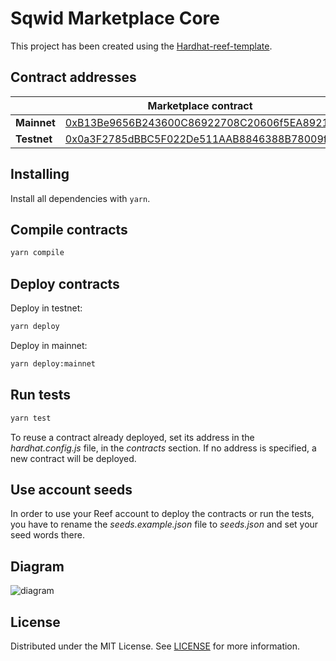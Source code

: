 # Sqwid Marketplace Core

This project has been created using the [Hardhat-reef-template](https://github.com/reef-defi/hardhat-reef-template).

## Contract addresses

| |Marketplace contract|NFT contract|Util contract|
|-----|-----|-----|-----|
|**Mainnet**|[0xB13Be9656B243600C86922708C20606f5EA89218](https://reefscan.com/contract/0xB13Be9656B243600C86922708C20606f5EA89218)|[0x0601202b75C96A61CDb9A99D4e2285E43c6e60e4](https://reefscan.com/contract/0x0601202b75C96A61CDb9A99D4e2285E43c6e60e4)|[0xffb12A5f69AFBD58Dc49b4AE9044D8F20D131733](https://reefscan.com/contract/0xffb12A5f69AFBD58Dc49b4AE9044D8F20D131733)|
|**Testnet**|[0x0a3F2785dBBC5F022De511AAB8846388B78009fD](https://testnet.reefscan.com/contract/0x0a3F2785dBBC5F022De511AAB8846388B78009fD)|[0x1A511793FE92A62AF8bC41d65d8b94d4c2BD22c3](https://testnet.reefscan.com/contract/0x1A511793FE92A62AF8bC41d65d8b94d4c2BD22c3)|[0x08925246669D150d5D4597D756A3C788eae2834B](https://testnet.reefscan.com/contract/0x08925246669D150d5D4597D756A3C788eae2834B)|

## Installing

Install all dependencies with `yarn`.

## Compile contracts

```bash
yarn compile
```

## Deploy contracts

Deploy in testnet:

```bash
yarn deploy
```

Deploy in mainnet:

```bash
yarn deploy:mainnet
```

## Run tests

```bash
yarn test
```

To reuse a contract already deployed, set its address in the _hardhat.config.js_ file, in the _contracts_ section. If no address is specified, a new contract will be deployed.

## Use account seeds

In order to use your Reef account to deploy the contracts or run the tests, you have to rename the _seeds.example.json_ file to _seeds.json_ and set your seed words there.

## Diagram

![diagram](sqwid-diagram-v02.png)

## License

Distributed under the MIT License. See [LICENSE](LICENSE) for more information.